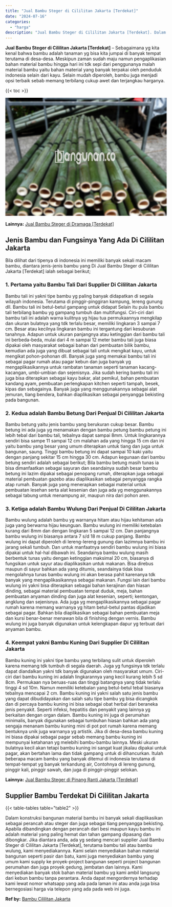 ```yaml
---
title: "Jual Bambu Steger di Cililitan Jakarta [Terdekat]"
date: "2024-07-16"
categories: 
  - "harga"
description: "Jual Bambu Steger di Cililitan Jakarta [Terdekat]. Dalam konstruksi bangunan material bambu ini banyak sekali diaplikasikan sebagai perancah atau steger dan..."
---
```


**Jual Bambu Steger di Cililitan Jakarta \[Terdekat\]** – Sebagaimana yg kita kenal bahwa bambu adalah tanaman yg bisa kita jumpai di banyak tempat terutama di desa-desa. Meskipun zaman sudah maju namun pengaplikasian bahan material bambu hingga hari ini tdk sepi dari penggunanya malah material bambu yaitu bahan material yang banyak terpakai oleh penduduk indonesia selain dari kayu. Selain mudah diperoleh, bambu juga menjadi opsi terbaik sebab memang terbilang cukup awet dan terjangkau harganya.

{{< toc >}}

![Jual Bambu Steger di Cililitan Jakarta [Terdekat]](/images/jual-bambu-tali-40.png)

**Lainnya:** [Jual Bambu Steger di Dramaga \[Terdekat\]](https://bambu.bangunan.co/jual-bambu-steger-di-dramaga-terdekat/)

## Jenis Bambu dan Fungsinya Yang Ada Di Cililitan Jakarta

Bila dilihat dari tipenya di indonesia ini memiliki banyak sekali macam bambu, diantara jenis-jenis bambu yang Di Jual Bambu Steger di Cililitan Jakarta \[Terdekat\] ialah sebagai berikut;

### 1\. Pertama yaitu Bambu Tali Dari Supplier Di Cililitan Jakarta

Bambu tali ini yakni tipe bambu yg paling banyak didapatkan di segala wilayah indonesia. Terutama di pinggir-pinggiran kampung, lereng gunung dll. Bambu tali ini betul-betul gampang untuk didapat Selain itu pula bambu tali terbilang bambu yg gampang tumbuh dan multifungsi. Ciri-ciri dari bambu tali ini adalah warna kulitnya yg hijau tua permukaannya mengkilap dan ukuran bulatnya yang tdk terlalu besar, memiliki lingkaran 3 sampai 7 cm. Besar atau kecilnya lingkaran bambu ini tergantung dari kesuburan tanahnya. Adapun untuk ukuran panjangnya atau ketinggian dari bambu tali ini berbeda-beda, mulai dari 4 m sampai 12 meter bambu tali juga biasa dipakai oleh masyarakat sebagai bahan dari pembuatan bilik bambu, kemudian ada juga yang dibuat sebagai tali untuk mengikat kayu, untuk mengikat pohon-pohonan dll. Banyak juga yang memakai bambu tali ini sebagai pagar rumah atau pagar kebun dan juga banyak yg mengaplikasikannya untuk rambatan tanaman seperti tanaman kacang-kacangan, umbi-umbian dan sejenisnya. Jika sudah kering bambu tali ini juga bisa diterapkan sebagai kayu bakar, alat pemikul, bahan pembuatan kandang ayam, pembuatan perlengkapan kitchen seperti tampah, besek, kipas dan sebagainya. Banyak juga yang menggunakannya sebagai alat jemuran, tiang bendera, bahkan diaplikasikan sebagai penyangga bekisting pada bangunan.

### 2\. Kedua adalah Bambu Betung Dari Penjual Di Cililitan Jakarta

Bambu betung yaitu jenis bambu yang berukuran cukup besar. Bambu betung ini ada juga yg menamakan dengan bambu petung bambu petung ini lebih tebal dari bambu tali, tebalnya dapat sampai 8mm. Untuk lingkarannya sendiri bisa sampe 11 sampai 12 cm malahan ada yang hingga 15 cm dan ini yaitu bambu yang besar yang umum diterapkan untuk tiang dan juga untuk bangunan, saung. Tinggi bambu betung ini dapat sampai 10 kaki yaitu dengan panjang sekitar 15 cm hingga 30 cm. Adapun kegunaan dari bambu betung sendiri adalah sebagai berikut; Bila bambu betung masih tunas ia bisa dimanfaatkan sebagai sayuran dan seandainya sudah besar bambu betung ini lazim dipakai sebagai penopang rumah, diterapkan juga sebagai material pembuatan gazebo atau diaplikasikan sebagai penyangga rangka atap rumah. Banyak juga yang menerapkan sebagai material untuk pembuatan lesehan serta alat kesenian dan juga ada yg menggunakannya sebagai tabung untuk menampung air, maupun nira dari pohon aren.

### 3\. Ketiga adalah Bambu Wulung Dari Penjual Di Cililitan Jakarta

Bambu wulung adalah bambu yg warnanya hitam atau hijau kehitaman ada juga yang berwarna hijau keunguan. Bambu wulung ini memiliki ketebalan kurang dari 8mm dan dengan lingkaran 5 sampai 12 cm. Dan panjangnya bambu wulung ini biasanya antara 7 s/d 18 m cukup panjang. Bambu wulung ini dapat diperoleh di lereng-lereng gunung dan lazimnya bambu ini jarang sekali tumbuh. Dan untuk manfaatnya sendiri bambu wulung ini biasa dipakai untuk hal-hal dibawah ini. Seandainya bambu wulung masih berbentuk tunas yaitu dengan ketinggian maksimal 20 cm, biasanya di fungsikan untuk sayur atau diaplikasikan untuk makanan. Bisa direbus maupun di sayur bahkan ada yang ditumis, seandainya tidak bisa mengolahnya tunas bambu wulung ini akan berasa pahit karenanya tdk banyak yang mengaplikasikannya sebagai makanan. Fungsi lain dari bambu wulung ini yakni bisa diterapkan sebagai bahan kerajinan dan hiasan dinding, sebagai material pembuatan tempat duduk, meja, bahan pembuatan anyaman dinding dan juga alat kesenian, seperti; kentongan, angklung dan sejenisnya. Ada juga yg mengaplikasikannya sebagai pagar rumah karena memang warnanya yg hitam betul-betul pantas dijadikan sebagai pagar. Bahkan bila diaplikasikan sebagai bahan pembuatan meja dan kursi benar-benar menawan bila di finishing dengan vernis. Bambu wulung ini juga banyak digunakan untuk kelengkapan dapur yg terbuat dari anyaman bambu.

### 4\. Keempat yakni Bambu Kuning Dari Supplier Di Cililitan Jakarta

Bambu kuning ini yakni tipe bambu yang terbilang sulit untuk diperoleh karena memang tdk tumbuh di segala daerah. Juga yg fungsinya tdk terlalu dapat diandalkan yakni tdk banyak digunakan oleh masyarakat umum. Ciri-ciri dari bambu kuning ini adalah lingkarannya yang kecil kurang lebih 5 sd 8cm. Permukaan nya beruas-ruas dan tinggi batangnya yang tidak terlalu tinggi 4 sd 10m. Namun memiliki ketebalan yang betul-betul tebal biasanya tebalnya mencapai 2 cm. Bambu kuning ini yakni salah satu jenis bambu yang dapat dibudidayakan dan salah satu tipe bambu yg bisa dicangkok dan di percaya bambu kuning ini bisa sebagai obat herbal dari beraneka jenis penyakit. Seperti infeksi, hepatitis dan penyakit yang lainnya yg berkaitan dengan organ dalam. Bambu kuning ini juga di perumahan minimalis, banyak digunakan sebagai tumbuhan hiasan bahkan ada yang sengaja menanam bambu kuning mini di pot pot rumah karena memang bentuknya unik juga warnanya yg artistik. Jika di desa-desa bambu kuning ini biasa dipakai sebagai pagar sebab memang bambu kuning ini mempunyai ketahanan yg melebihi bambu-bambu lainnya. Meski ukuran bulatnya kecil akan tetapi bambu kuning ini sangat kuat jikalau dipakai untuk pagar, akan bertahan lama dan tidak gampang untuk di dihancurkan. Itulah beberapa macam bambu yang banyak ditemui di indonesia terutama di tempat-tempat yg banyak terkandung air, Contohnya di lereng gunung, pinggir kali, pinggir sawah, dan juga di pinggir-pinggir selokan.

**Lainnya:** [Jual Bambu Steger di Pinang Ranti Jakarta \[Terdekat\]](https://bambu.bangunan.co/jual-bambu-steger-di-pinang-ranti-jakarta-terdekat/)

## Supplier Bambu Terdekat Di Cililitan Jakarta

{{< table-tables table="table2" >}}

Dalam konstruksi bangunan material bambu ini banyak sekali diaplikasikan sebagai perancah atau steger dan juga sebagai tiang penyangga bekisting. Apabila dibandingkan dengan perancah dari besi maupun kayu bambu ini adalah material yang paling hemat dan tahan gampang dipasang dan dibongkar. Jika diantara anda, ada yg sedang mencari supplier Jual Bambu Steger di Cililitan Jakarta \[Terdekat\], terutama bambu tali atau bambu wulung, kami menyediakannya. Kami selain menyediakan bahan material bangunan seperti pasir dan batu, kami juga menyediakan bambu yang umum kami supply ke proyek-project bangunan seperti project bangunan perumahan dan juga proyek gedung, jembatan dan lainnya. Kami menyediakan banyak stok bahan material bambu yg kami ambil langsung dari kebun bambu tanpa perantara. Anda dapat mengordernya terhadap kami lewat nomor whatsapp yang ada pada laman ini atau anda juga bisa bernegosiasi harga via telepon yang ada pada web ini juga.

**Ref by:** [Bambu Cililitan Jakarta](https://id.wikipedia.org/wiki/Bambu)
